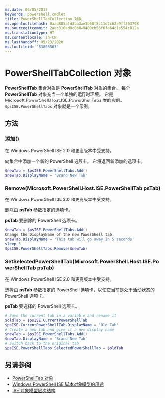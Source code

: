 ```yaml
---
ms.date: 06/05/2017
keywords: powershell,cmdlet
title: PowerShellTabCollection 对象
ms.openlocfilehash: 0aad885afd3ba3ae3b00f5c11d2c62a9ff303798
ms.sourcegitcommit: 2aec310ad0c0b048400cb56f6fa64c1e554c812a
ms.translationtype: HT
ms.contentlocale: zh-CN
ms.lasthandoff: 05/23/2020
ms.locfileid: "83808563"
---
```

# <a name="the-powershelltabcollection-object"></a>PowerShellTabCollection 对象

**PowerShellTab** 集合对象是 **PowerShellTab** 对象的集合。 每个 **PowerShellTab** 对象充当一个单独的运行时环境。 它是 Microsoft.PowerShell.Host.ISE.PowerShellTabs 类的实例。 `$psISE.PowerShellTabs` 对象就是一个示例。

## <a name="methods"></a>方法

### <a name="add"></a>添加\(\)

在 Windows PowerShell ISE 2.0 和更高版本中受支持。

向集合中添加一个新的 PowerShell 选项卡。 它将返回新添加的选项卡。

```powershell
$newTab = $psISE.PowerShellTabs.Add()
$newTab.DisplayName = 'Brand New Tab'
```

### <a name="removemicrosoftpowershellhostisepowershelltab-pstab"></a>Remove\(Microsoft.PowerShell.Host.ISE.PowerShellTab psTab\)

在 Windows PowerShell ISE 2.0 和更高版本中受支持。

删除由 **psTab** 参数指定的选项卡。

**psTab** 要删除的 PowerShell 选项卡。

```powershell
$newTab = $psISE.PowerShellTabs.Add()
Change the DisplayName of the new PowerShell tab.
$newTab.DisplayName = 'This tab will go away in 5 seconds'
sleep 5
$psISE.PowerShellTabs.Remove($newTab)
```

### <a name="setselectedpowershelltabmicrosoftpowershellhostisepowershelltab-pstab"></a>SetSelectedPowerShellTab\(Microsoft.PowerShell.Host.ISE.PowerShellTab psTab\)

在 Windows PowerShell ISE 2.0 和更高版本中受支持。

选择由 **psTab** 参数指定的 PowerShell 选项卡，以使它当前是处于活动状态的 PowerShell 选项卡。

**psTab** 要选择的 PowerShell 选项卡。

```powershell
# Save the current tab in a variable and rename it
$oldTab = $psISE.CurrentPowerShellTab
$psISE.CurrentPowerShellTab.DisplayName = 'Old Tab'
# Create a new tab and give it a new display name
$newTab = $psISE.PowerShellTabs.Add()
$newTab.DisplayName = 'Brand New Tab'
# Switch back to the original tab
$psISE.PowerShellTabs.SelectedPowerShellTab = $oldTab
```

## <a name="see-also"></a>另请参阅

- [PowerShellTab 对象](The-PowerShellTab-Object.md)
- [Windows PowerShell ISE 脚本对象模型的用途](Purpose-of-the-Windows-PowerShell-ISE-Scripting-Object-Model.md)
- [ISE 对象模型层次结构](The-ISE-Object-Model-Hierarchy.md)
